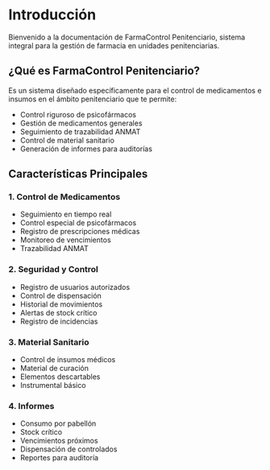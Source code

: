 # Introducción

Bienvenido a la documentación de FarmaControl Penitenciario, sistema integral para la gestión de farmacia en unidades penitenciarias.

## ¿Qué es FarmaControl Penitenciario?

Es un sistema diseñado específicamente para el control de medicamentos e insumos en el ámbito penitenciario que te permite:

- Control riguroso de psicofármacos
- Gestión de medicamentos generales
- Seguimiento de trazabilidad ANMAT
- Control de material sanitario
- Generación de informes para auditorías

## Características Principales

### 1. Control de Medicamentos
- Seguimiento en tiempo real
- Control especial de psicofármacos
- Registro de prescripciones médicas
- Monitoreo de vencimientos
- Trazabilidad ANMAT

### 2. Seguridad y Control
- Registro de usuarios autorizados
- Control de dispensación
- Historial de movimientos
- Alertas de stock crítico
- Registro de incidencias

### 3. Material Sanitario
- Control de insumos médicos
- Material de curación
- Elementos descartables
- Instrumental básico

### 4. Informes
- Consumo por pabellón
- Stock crítico
- Vencimientos próximos
- Dispensación de controlados
- Reportes para auditoría